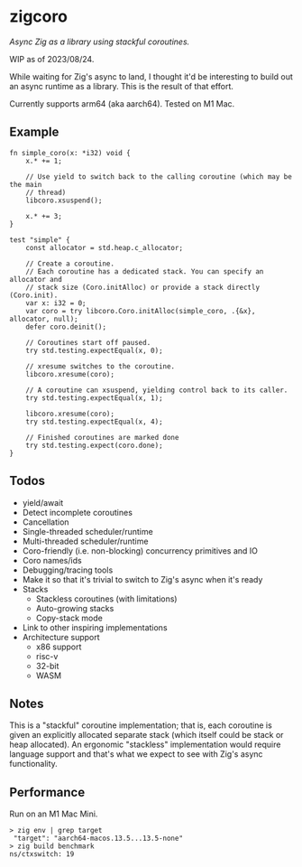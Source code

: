 # zigcoro

*Async Zig as a library using stackful coroutines.*

WIP as of 2023/08/24.

While waiting for Zig's async to land, I thought it'd be interesting to build
out an async runtime as a library. This is the result of that effort.

Currently supports arm64 (aka aarch64). Tested on M1 Mac.

## Example

```zig
fn simple_coro(x: *i32) void {
    x.* += 1;

    // Use yield to switch back to the calling coroutine (which may be the main
    // thread)
    libcoro.xsuspend();

    x.* += 3;
}

test "simple" {
    const allocator = std.heap.c_allocator;

    // Create a coroutine.
    // Each coroutine has a dedicated stack. You can specify an allocator and
    // stack size (Coro.initAlloc) or provide a stack directly (Coro.init).
    var x: i32 = 0;
    var coro = try libcoro.Coro.initAlloc(simple_coro, .{&x}, allocator, null);
    defer coro.deinit();

    // Coroutines start off paused.
    try std.testing.expectEqual(x, 0);

    // xresume switches to the coroutine.
    libcoro.xresume(coro);

    // A coroutine can xsuspend, yielding control back to its caller.
    try std.testing.expectEqual(x, 1);

    libcoro.xresume(coro);
    try std.testing.expectEqual(x, 4);

    // Finished coroutines are marked done
    try std.testing.expect(coro.done);
}
```

## Todos

* yield/await
* Detect incomplete coroutines
* Cancellation
* Single-threaded scheduler/runtime
* Multi-threaded scheduler/runtime
* Coro-friendly (i.e. non-blocking) concurrency primitives and IO
* Coro names/ids
* Debugging/tracing tools
* Make it so that it's trivial to switch to Zig's async when it's ready
* Stacks
  * Stackless coroutines (with limitations)
  * Auto-growing stacks
  * Copy-stack mode
* Link to other inspiring implementations
* Architecture support
  * x86 support
  * risc-v
  * 32-bit
  * WASM

## Notes

This is a "stackful" coroutine implementation; that is, each coroutine is given an
explicitly allocated separate stack (which itself could be stack or heap allocated).
An ergonomic "stackless" implementation would require language support and that's
what we expect to see with Zig's async functionality.

## Performance

Run on an M1 Mac Mini.

```
> zig env | grep target
 "target": "aarch64-macos.13.5...13.5-none"
> zig build benchmark
ns/ctxswitch: 19
```
